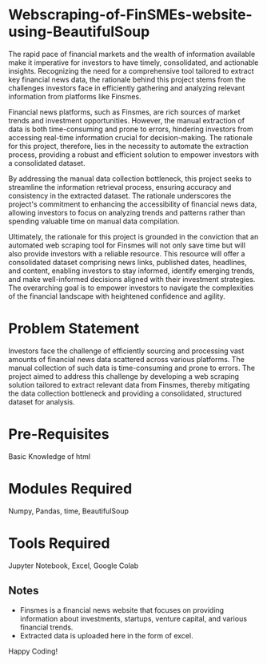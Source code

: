 # Webscraping-of-FinSMEs-website-using-BeautifulSoup
The rapid pace of financial markets and the wealth of information available make it imperative for investors to have timely, consolidated, and actionable insights. Recognizing the need for a comprehensive tool tailored to extract key financial news data, the rationale behind this project stems from the challenges investors face in efficiently gathering and analyzing relevant information from platforms like Finsmes.

Financial news platforms, such as Finsmes, are rich sources of market trends and investment opportunities. However, the manual extraction of data is both time-consuming and prone to errors, hindering investors from accessing real-time information crucial for decision-making. The rationale for this project, therefore, lies in the necessity to automate the extraction process, providing a robust and efficient solution to empower investors with a consolidated dataset.

By addressing the manual data collection bottleneck, this project seeks to streamline the information retrieval process, ensuring accuracy and consistency in the extracted dataset. The rationale underscores the project's commitment to enhancing the accessibility of financial news data, allowing investors to focus on analyzing trends and patterns rather than spending valuable time on manual data compilation.

Ultimately, the rationale for this project is grounded in the conviction that an automated web scraping tool for Finsmes will not only save time but will also provide investors with a reliable resource. This resource will offer a consolidated dataset comprising news links, published dates, headlines, and content, enabling investors to stay informed, identify emerging trends, and make well-informed decisions aligned with their investment strategies. The overarching goal is to empower investors to navigate the complexities of the financial landscape with heightened confidence and agility.

# Problem Statement
Investors face the challenge of efficiently sourcing and processing vast amounts of financial news data scattered across various platforms. The manual collection of such data is time-consuming and prone to errors. The project aimed to address this challenge by developing a web scraping solution tailored to extract relevant data from Finsmes, thereby mitigating the data collection bottleneck and providing a consolidated, structured dataset for analysis.

# Pre-Requisites
Basic Knowledge of html

# Modules Required
Numpy, Pandas, time, BeautifulSoup

# Tools Required
Jupyter Notebook, Excel, Google Colab

## Notes
- Finsmes is a financial news website that focuses on providing information about investments, startups, venture capital, and various financial trends.
- Extracted data is uploaded here in the form of excel.

Happy Coding!
